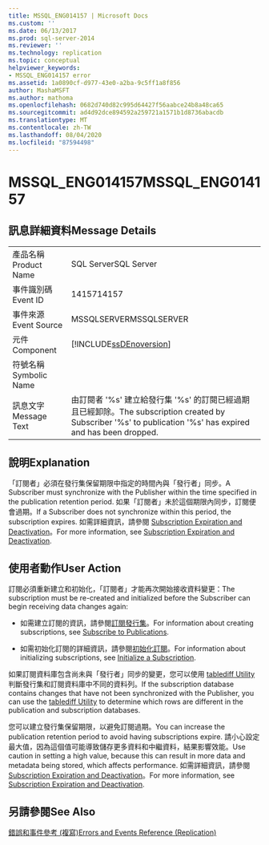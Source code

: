 ```yaml
---
title: MSSQL_ENG014157 | Microsoft Docs
ms.custom: ''
ms.date: 06/13/2017
ms.prod: sql-server-2014
ms.reviewer: ''
ms.technology: replication
ms.topic: conceptual
helpviewer_keywords:
- MSSQL_ENG014157 error
ms.assetid: 1a0890cf-d977-43e0-a2ba-9c5ff1a8f856
author: MashaMSFT
ms.author: mathoma
ms.openlocfilehash: 0682d740d82c995d64427f56aabce24b8a48ca65
ms.sourcegitcommit: ad4d92dce894592a259721a1571b1d8736abacdb
ms.translationtype: MT
ms.contentlocale: zh-TW
ms.lasthandoff: 08/04/2020
ms.locfileid: "87594498"
---
```

# <a name="mssql_eng014157"></a><span data-ttu-id="c0894-102">MSSQL_ENG014157</span><span class="sxs-lookup"><span data-stu-id="c0894-102">MSSQL_ENG014157</span></span>
    
## <a name="message-details"></a><span data-ttu-id="c0894-103">訊息詳細資料</span><span class="sxs-lookup"><span data-stu-id="c0894-103">Message Details</span></span>  
  
|||  
|-|-|  
|<span data-ttu-id="c0894-104">產品名稱</span><span class="sxs-lookup"><span data-stu-id="c0894-104">Product Name</span></span>|<span data-ttu-id="c0894-105">SQL Server</span><span class="sxs-lookup"><span data-stu-id="c0894-105">SQL Server</span></span>|  
|<span data-ttu-id="c0894-106">事件識別碼</span><span class="sxs-lookup"><span data-stu-id="c0894-106">Event ID</span></span>|<span data-ttu-id="c0894-107">14157</span><span class="sxs-lookup"><span data-stu-id="c0894-107">14157</span></span>|  
|<span data-ttu-id="c0894-108">事件來源</span><span class="sxs-lookup"><span data-stu-id="c0894-108">Event Source</span></span>|<span data-ttu-id="c0894-109">MSSQLSERVER</span><span class="sxs-lookup"><span data-stu-id="c0894-109">MSSQLSERVER</span></span>|  
|<span data-ttu-id="c0894-110">元件</span><span class="sxs-lookup"><span data-stu-id="c0894-110">Component</span></span>|[!INCLUDE[ssDEnoversion](../../includes/ssdenoversion-md.md)]|  
|<span data-ttu-id="c0894-111">符號名稱</span><span class="sxs-lookup"><span data-stu-id="c0894-111">Symbolic Name</span></span>||  
|<span data-ttu-id="c0894-112">訊息文字</span><span class="sxs-lookup"><span data-stu-id="c0894-112">Message Text</span></span>|<span data-ttu-id="c0894-113">由訂閱者 '%s' 建立給發行集 '%s' 的訂閱已經過期且已經卸除。</span><span class="sxs-lookup"><span data-stu-id="c0894-113">The subscription created by Subscriber '%s' to publication '%s' has expired and has been dropped.</span></span>|  
  
## <a name="explanation"></a><span data-ttu-id="c0894-114">說明</span><span class="sxs-lookup"><span data-stu-id="c0894-114">Explanation</span></span>  
 <span data-ttu-id="c0894-115">「訂閱者」必須在發行集保留期限中指定的時間內與「發行者」同步。</span><span class="sxs-lookup"><span data-stu-id="c0894-115">A Subscriber must synchronize with the Publisher within the time specified in the publication retention period.</span></span> <span data-ttu-id="c0894-116">如果「訂閱者」未於這個期限內同步，訂閱便會過期。</span><span class="sxs-lookup"><span data-stu-id="c0894-116">If a Subscriber does not synchronize within this period, the subscription expires.</span></span> <span data-ttu-id="c0894-117">如需詳細資訊，請參閱 [Subscription Expiration and Deactivation](subscription-expiration-and-deactivation.md)。</span><span class="sxs-lookup"><span data-stu-id="c0894-117">For more information, see [Subscription Expiration and Deactivation](subscription-expiration-and-deactivation.md).</span></span>  
  
## <a name="user-action"></a><span data-ttu-id="c0894-118">使用者動作</span><span class="sxs-lookup"><span data-stu-id="c0894-118">User Action</span></span>  
 <span data-ttu-id="c0894-119">訂閱必須重新建立和初始化，「訂閱者」才能再次開始接收資料變更：</span><span class="sxs-lookup"><span data-stu-id="c0894-119">The subscription must be re-created and initialized before the Subscriber can begin receiving data changes again:</span></span>  
  
-   <span data-ttu-id="c0894-120">如需建立訂閱的資訊，請參閱[訂閱發行集](subscribe-to-publications.md)。</span><span class="sxs-lookup"><span data-stu-id="c0894-120">For information about creating subscriptions, see [Subscribe to Publications](subscribe-to-publications.md).</span></span>  
  
-   <span data-ttu-id="c0894-121">如需初始化訂閱的詳細資訊，請參閱[初始化訂閱](initialize-a-subscription.md)。</span><span class="sxs-lookup"><span data-stu-id="c0894-121">For information about initializing subscriptions, see [Initialize a Subscription](initialize-a-subscription.md).</span></span>  
  
 <span data-ttu-id="c0894-122">如果訂閱資料庫包含尚未與「發行者」同步的變更，您可以使用 [tablediff Utility](../../tools/tablediff-utility.md) 判斷發行集和訂閱資料庫中不同的資料列。</span><span class="sxs-lookup"><span data-stu-id="c0894-122">If the subscription database contains changes that have not been synchronized with the Publisher, you can use the [tablediff Utility](../../tools/tablediff-utility.md) to determine which rows are different in the publication and subscription databases.</span></span>  
  
 <span data-ttu-id="c0894-123">您可以建立發行集保留期限，以避免訂閱過期。</span><span class="sxs-lookup"><span data-stu-id="c0894-123">You can increase the publication retention period to avoid having subscriptions expire.</span></span> <span data-ttu-id="c0894-124">請小心設定最大值，因為這個值可能導致儲存更多資料和中繼資料，結果影響效能。</span><span class="sxs-lookup"><span data-stu-id="c0894-124">Use caution in setting a high value, because this can result in more data and metadata being stored, which affects performance.</span></span> <span data-ttu-id="c0894-125">如需詳細資訊，請參閱 [Subscription Expiration and Deactivation](subscription-expiration-and-deactivation.md)。</span><span class="sxs-lookup"><span data-stu-id="c0894-125">For more information, see [Subscription Expiration and Deactivation](subscription-expiration-and-deactivation.md).</span></span>  
  
## <a name="see-also"></a><span data-ttu-id="c0894-126">另請參閱</span><span class="sxs-lookup"><span data-stu-id="c0894-126">See Also</span></span>  
 [<span data-ttu-id="c0894-127">錯誤和事件參考 &#40;複寫&#41;</span><span class="sxs-lookup"><span data-stu-id="c0894-127">Errors and Events Reference &#40;Replication&#41;</span></span>](errors-and-events-reference-replication.md)  
  
  
